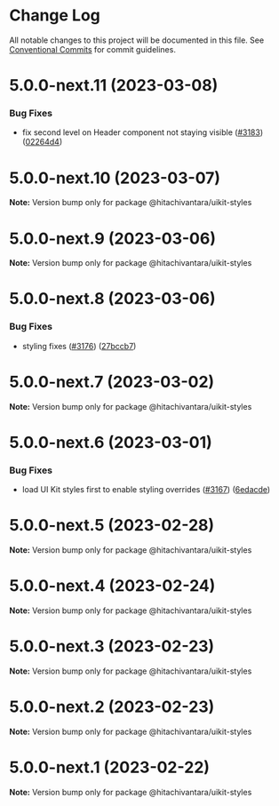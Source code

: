 # Change Log

All notable changes to this project will be documented in this file.
See [Conventional Commits](https://conventionalcommits.org) for commit guidelines.

# 5.0.0-next.11 (2023-03-08)

### Bug Fixes

- fix second level on Header component not staying visible ([#3183](https://github.com/lumada-design/hv-uikit-react/issues/3183)) ([02264d4](https://github.com/lumada-design/hv-uikit-react/commit/02264d435e758438745f40bb7e0c2fe225eff611))

# 5.0.0-next.10 (2023-03-07)

**Note:** Version bump only for package @hitachivantara/uikit-styles

# 5.0.0-next.9 (2023-03-06)

**Note:** Version bump only for package @hitachivantara/uikit-styles

# 5.0.0-next.8 (2023-03-06)

### Bug Fixes

- styling fixes ([#3176](https://github.com/lumada-design/hv-uikit-react/issues/3176)) ([27bccb7](https://github.com/lumada-design/hv-uikit-react/commit/27bccb703ea93f3f92b868ef43331924b8ca9ded))

# 5.0.0-next.7 (2023-03-02)

**Note:** Version bump only for package @hitachivantara/uikit-styles

# 5.0.0-next.6 (2023-03-01)

### Bug Fixes

- load UI Kit styles first to enable styling overrides ([#3167](https://github.com/lumada-design/hv-uikit-react/issues/3167)) ([6edacde](https://github.com/lumada-design/hv-uikit-react/commit/6edacde1e3d090f6e1228693b3e5628fe776fecf))

# 5.0.0-next.5 (2023-02-28)

**Note:** Version bump only for package @hitachivantara/uikit-styles

# 5.0.0-next.4 (2023-02-24)

**Note:** Version bump only for package @hitachivantara/uikit-styles

# 5.0.0-next.3 (2023-02-23)

**Note:** Version bump only for package @hitachivantara/uikit-styles

# 5.0.0-next.2 (2023-02-23)

**Note:** Version bump only for package @hitachivantara/uikit-styles

# 5.0.0-next.1 (2023-02-22)

**Note:** Version bump only for package @hitachivantara/uikit-styles
